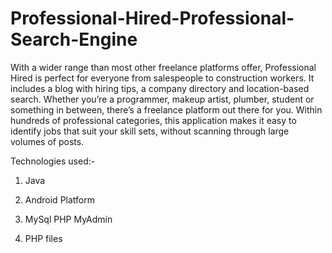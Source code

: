 # Professional-Hired-Professional-Search-Engine
With a wider range than most other freelance platforms offer, Professional Hired is perfect for everyone from salespeople to construction workers. It includes a blog with hiring tips, a company directory and location-based search. Whether you’re a programmer, makeup artist, plumber, student or something in between, there’s a freelance platform out there for you. Within hundreds of professional categories, this application makes it easy to identify jobs that suit your skill sets, without scanning through large volumes of posts.

Technologies used:-

1.	Java

2.	Android Platform

3.	MySql PHP MyAdmin

4.	PHP files

